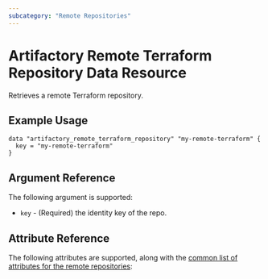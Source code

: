 ```yaml
---
subcategory: "Remote Repositories"
---
```

# Artifactory Remote Terraform Repository Data Resource

Retrieves a remote Terraform repository.

## Example Usage

```hcl
data "artifactory_remote_terraform_repository" "my-remote-terraform" {
  key = "my-remote-terraform"
}
```

## Argument Reference

The following argument is supported:

* `key` - (Required) the identity key of the repo.

## Attribute Reference

The following attributes are supported, along with the [common list of attributes for the remote repositories](remote.md):